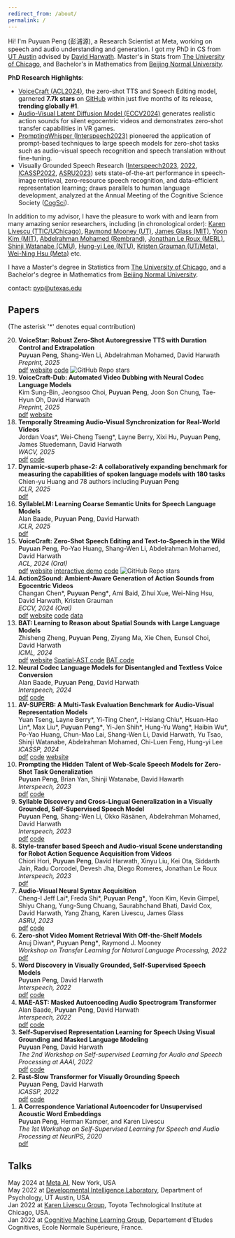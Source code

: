 ```yaml
---
redirect_from: /about/
permalink: /
---
```

Hi! I'm Puyuan Peng (彭浦源), a Research Scientist at Meta, working on speech and audio understanding and generation. I got my PhD in CS from [UT Austin](https://www.utexas.edu/) advised by [David Harwath](https://www.cs.utexas.edu/~harwath/). Master's in Stats from [The University of Chicago](https://stat.uchicago.edu/alumni/ms-alumni/), and Bachelor's in Mathematics from [Beijing Normal University](https://english.bnu.edu.cn/).  


**PhD Research Highlights**:

- [VoiceCraft (ACL2024)](https://arxiv.org/pdf/2403.16973), the zero-shot TTS and Speech Editing model, garnered **7.7k stars** on [GitHub](https://github.com/jasonppy/VoiceCraft) within just five months of its release, **trending globally #1**.
- [Audio-Visual Latent Diffusion Model (ECCV2024)](https://arxiv.org/pdf/2406.09272) generates realistic action sounds for silent egocentric videos and demonstrates zero-shot transfer capabilities in VR games.
- [PromptingWhisper (Interspeech2023)](https://arxiv.org/abs/2305.11095) pioneered the application of prompt-based techniques to large speech models for zero-shot tasks such as audio-visual speech recognition and speech translation without fine-tuning.
- Visually Grounded Speech Research ([Interspeech2023](https://arxiv.org/abs/2305.11435), [2022](https://arxiv.org/pdf/2203.15081.pdf), [ICASSP2022](https://arxiv.org/pdf/2109.08186.pdf), [ASRU2023](https://arxiv.org/abs/2310.07654)) sets state-of-the-art performance in speech-image retrieval, zero-resource speech recognition, and data-efficient representation learning; draws parallels to human language development, analyzed at the Annual Meeting of the Cognitive Science Society ([CogSci](https://escholarship.org/content/qt79t028n8/qt79t028n8_noSplash_eb7a0686a1b74591db4bbd04aa34227f.pdf)).


In addition to my advisor, I have the pleasure to work with and learn from many amazing senior researchers, including (in chronological order): [Karen Livescu (TTIC/UChicago)](https://home.ttic.edu/~klivescu/), [Raymond Mooney (UT)](https://www.cs.utexas.edu/~mooney/), [James Glass (MIT)](https://people.csail.mit.edu/jrg/), [Yoon Kim (MIT)](https://people.csail.mit.edu/yoonkim/), [Abdelrahman Mohamed (Rembrand)](https://scholar.google.com/citations?hl=en&user=tJ_PrzgAAAAJ), [Jonathan Le Roux (MERL)](https://www.jonathanleroux.org/), [Shinji Watanabe (CMU)](https://sites.google.com/view/shinjiwatanabe), [Hung-yi Lee (NTU)](https://speech.ee.ntu.edu.tw/~hylee/index.php), [Kristen Grauman (UT/Meta)](https://www.cs.utexas.edu/users/grauman/), [Wei-Ning Hsu (Meta)](https://scholar.google.com/citations?user=N5HDmqoAAAAJ&hl=en) etc.

I have a Master's degree in Statistics from [The University of Chicago](https://stat.uchicago.edu/alumni/ms-alumni/), and a Bachelor's degree in Mathematics from [Beijing Normal University](https://english.bnu.edu.cn/).  

<!-- In my free time, I like to workout and sing.  -->

contact: pyp@utexas.edu  

## Papers 
(The asterisk '\*' denotes equal contribution)  

<ol reversed>
  <li>
  <strong>VoiceStar: Robust Zero-Shot Autoregressive TTS with Duration Control and Extrapolation</strong><br>
  <span style="font-weight: 550;">Puyuan Peng</span>, Shang-Wen Li, Abdelrahman Mohamed, David Harwath<br>
  <em>Preprint, 2025</em><br>
  <a href="/assets/pdfs/VoiceStar.pdf">pdf</a> <a href="https://jasonppy.github.io/VoiceStar_web/">website</a> <a href="https://github.com/jasonppy/VoiceStar">code</a> <img alt="GitHub Repo stars" src="https://img.shields.io/github/stars/jasonppy/VoiceStar">
  </li>
  <li>
  <strong>VoiceCraft-Dub: Automated Video Dubbing with Neural Codec Language Models</strong><br>
  Kim Sung-Bin, Jeongsoo Choi, <span style="font-weight: 550;">Puyuan Peng</span>, Joon Son Chung, Tae-Hyun Oh, David Harwath<br>
  <em>Preprint, 2025</em><br>
  <a href="https://arxiv.org/pdf/2504.02386">pdf</a> <a href="https://voicecraft-dub.github.io/">website</a>
  </li>
  <li>
  <strong>Temporally Streaming Audio-Visual Synchronization for Real-World Videos</strong><br>
  Jordan Voas*, Wei-Cheng Tseng*, Layne Berry, Xixi Hu, <span style="font-weight: 550;">Puyuan Peng</span>, James Stuedemann, David Harwath<br>
  <em>WACV, 2025</em><br>
  <a href="https://www.cs.utexas.edu/~ml/papers/voas.wacv25.pdf">pdf</a> <a href="https://github.com/jvoas655/StreamSync">code</a>
  </li>
  <li>
  <strong>Dynamic-superb phase-2: A collaboratively expanding benchmark for measuring the capabilities of spoken language models with 180 tasks</strong><br>
  Chien-yu Huang and 78 authors including <span style="font-weight: 550;">Puyuan Peng</span><br>
  <em>ICLR, 2025</em><br>
  <a href="https://arxiv.org/pdf/2411.05361">pdf</a>
  </li>
  <li>
  <strong>SyllableLM: Learning Coarse Semantic Units for Speech Language Models</strong><br>
  Alan Baade, <span style="font-weight: 550;">Puyuan Peng</span>, David Harwath<br>
  <em>ICLR, 2025</em><br>
  <a href="https://arxiv.org/pdf/2410.04029">pdf</a>
  </li>
  <li>
    <strong>VoiceCraft: Zero-Shot Speech Editing and Text-to-Speech in the Wild</strong><br>
    <span style="font-weight: 550;">Puyuan Peng</span>, Po-Yao Huang, Shang-Wen Li, Abdelrahman Mohamed, David Harwath<br>
    <em>ACL, 2024 (Oral)</em><br>
    <a href="/assets/pdfs/VoiceCraft.pdf">pdf</a> <a href="https://jasonppy.github.io/VoiceCraft_web/">website</a> <a href="https://huggingface.co/spaces/pyp1/VoiceCraft_gradio">interactive demo</a> <a href="https://github.com/jasonppy/VoiceCraft">code</a> <img alt="GitHub Repo stars" src="https://img.shields.io/github/stars/jasonppy/VoiceCraft">
  </li>
    <li>
    <strong>Action2Sound: Ambient-Aware Generation of Action Sounds from Egocentric Videos</strong><br>
    Changan Chen*, <span style="font-weight: 550;">Puyuan Peng*</span>, Ami Baid, Zihui Xue, Wei-Ning Hsu, David Harwath, Kristen Grauman<br>
    <em>ECCV, 2024 (Oral)</em><br>
    <a href="/assets/pdfs/Action2Sound.pdf">pdf</a> <a href="https://vision.cs.utexas.edu/projects/action2sound/">website</a> <a href="https://github.com/ChanganVR/action2sound">code</a> <a href="https://ego4dsounds.github.io/">data</a>
  </li>
  <li>
    <strong>BAT: Learning to Reason about Spatial Sounds with Large Language Models</strong><br>
    Zhisheng Zheng, <span style="font-weight: 550;">Puyuan Peng</span>, Ziyang Ma, Xie Chen, Eunsol Choi, David Harwath<br>
    <em>ICML, 2024</em><br>
    <a href="https://arxiv.org/pdf/2402.01591.pdf">pdf</a> <a href="https://zhishengzheng.com/BAT/">website</a> <a href="https://github.com/zszheng147/Spatial-AST">Spatial-AST code</a> <a href="https://github.com/X-LANCE/SLAM-LLM/tree/main/examples/seld_spatialsoundqa">BAT code</a> 
  </li>
  <li>
    <strong>Neural Codec Language Models for Disentangled and Textless Voice Conversion</strong><br>
    Alan Baade, <span style="font-weight: 550;">Puyuan Peng</span>, David Harwath<br>
    <em>Interspeech, 2024</em><br>
    <a href="/assets/pdfs/textless_NCLM.pdf">pdf</a> <a href="https://github.com/AlanBaade/TextlessVoiceConversionNDU">code</a>
  </li>
  <li>
    <strong>AV-SUPERB: A Multi-Task Evaluation Benchmark for Audio-Visual Representation Models</strong><br>
    Yuan Tseng, Layne Berry*, Yi-Ting Chen*, I-Hsiang Chiu*, Hsuan-Hao Lin*, Max Liu*, <span style="font-weight: 550;">Puyuan Peng*</span>, Yi-Jen Shih*, Hung-Yu Wang*, Haibin Wu*, Po-Yao Huang, Chun-Mao Lai, Shang-Wen Li, David Harwath, Yu Tsao, Shinji Watanabe, Abdelrahman Mohamed, Chi-Luen Feng, Hung-yi Lee<br>
    <em>ICASSP, 2024</em><br>
    <a href="https://arxiv.org/pdf/2309.10787.pdf">pdf</a> <a href="https://github.com/roger-tseng/av-superb">code</a> <a href="https://av.superbbenchmark.org/">website</a>
  </li>
  <li>
    <strong>Prompting the Hidden Talent of Web-Scale Speech Models for Zero-Shot Task Generalization</strong><br>
    <span style="font-weight: 550;">Puyuan Peng</span>, Brian Yan, Shinji Watanabe, David Hawarth<br>
    <em>Interspeech, 2023</em><br>
    <a href="https://arxiv.org/pdf/2305.11095.pdf">pdf</a> <a href="https://github.com/jasonppy/promptingwhisper">code</a>
  </li>

  <li>
    <strong>Syllable Discovery and Cross-Lingual Generalization in a Visually Grounded, Self-Supervised Speech Model</strong><br>
    <span style="font-weight: 550;">Puyuan Peng</span>, Shang-Wen Li, Okko Räsänen, Abdelrahman Mohamed, David Harwath<br>
    <em>Interspeech, 2023</em><br>
    <a href="https://arxiv.org/pdf/2305.11435.pdf">pdf</a> <a href="https://github.com/jasonppy/syllable-discovery">code</a>
  </li>

  <li>
    <strong>Style-transfer based Speech and Audio-visual Scene understanding for Robot Action Sequence Acquisition from Videos</strong><br>
    Chiori Hori, <span style="font-weight: 550;">Puyuan Peng</span>, David Harwath, Xinyu Liu, Kei Ota, Siddarth Jain, Radu Corcodel, Devesh Jha, Diego Romeres, Jonathan Le Roux<br>
    <em>Interspeech, 2023</em><br>
    <a href="https://arxiv.org/pdf/2306.15644.pdf">pdf</a>
  </li>

  <li>
    <strong>Audio-Visual Neural Syntax Acquisition</strong><br>
    Cheng-I Jeff Lai*, Freda Shi*, <span style="font-weight: 550;">Puyuan Peng*</span>, Yoon Kim, Kevin Gimpel, Shiyu Chang, Yung-Sung Chuang, Saurabhchand Bhati, David Cox, David Harwath, Yang Zhang, Karen Livescu, James Glass<br>
    <em>ASRU, 2023</em><br>
    <a href="https://arxiv.org/pdf/2310.07654.pdf">pdf</a> <a href="https://github.com/jefflai108/AV-NSL">code</a>
  </li>

  <li>
    <strong>Zero-shot Video Moment Retrieval With Off-the-Shelf Models</strong><br>
    Anuj Diwan*, <span style="font-weight: 550;">Puyuan Peng*</span>, Raymond J. Mooney<br>
    <em>Workshop on Transfer Learning for Natural Language Processing, 2022</em><br>
    <a href="https://arxiv.org/pdf/2211.02178.pdf">pdf</a>
  </li>

  <li>
    <strong>Word Discovery in Visually Grounded, Self-Supervised Speech Models</strong><br>
    <span style="font-weight: 550;">Puyuan Peng</span>, David Harwath<br>
    <em>Interspeech, 2022</em><br>
    <a href="https://arxiv.org/pdf/2203.15081.pdf">pdf</a> <a href="https://github.com/jasonppy/word-discovery">code</a>
  </li>

  <li>
    <strong>MAE-AST: Masked Autoencoding Audio Spectrogram Transformer</strong><br>
    Alan Baade, <span style="font-weight: 550;">Puyuan Peng</span>, David Harwath<br>
    <em>Interspeech, 2022</em><br>
    <a href="https://arxiv.org/pdf/2203.16691.pdf">pdf</a> <a href="https://github.com/AlanBaade/MAE-AST-Public">code</a>
  </li>

  <li>
    <strong>Self-Supervised Representation Learning for Speech Using Visual Grounding and Masked Language Modeling</strong><br>
    <span style="font-weight: 550;">Puyuan Peng</span>, David Harwath<br>
    <em>The 2nd Workshop on Self-supervised Learning for Audio and Speech Processing at AAAI, 2022</em><br>
    <a href="https://arxiv.org/pdf/2202.03543.pdf">pdf</a> <a href="https://github.com/jasonppy/FaST-VGS-Family">code</a>
  </li>

  <li>
    <strong>Fast-Slow Transformer for Visually Grounding Speech</strong><br>
    <span style="font-weight: 550;">Puyuan Peng</span>, David Harwath<br>
    <em>ICASSP, 2022</em><br>
    <a href="https://arxiv.org/pdf/2109.08186.pdf">pdf</a> <a href="https://github.com/jasonppy/FaST-VGS-Family">code</a>
  </li>

  <li>
    <strong>A Correspondence Variational Autoencoder for Unsupervised Acoustic Word Embeddings</strong><br>
    <span style="font-weight: 550;">Puyuan Peng</span>, Herman Kamper, and Karen Livescu<br>
    <em>The 1st Workshop on Self-Supervised Learning for Speech and Audio Processing at NeurIPS, 2020</em><br>
    <a href="https://arxiv.org/pdf/2012.02221.pdf">pdf</a>
  </li>
</ol>

## Talks
May 2024 at [Meta AI](https://ai.meta.com/meta-ai/), New York, USA  
May 2022 at [Developmental Intelligence Laboratory](https://www.la.utexas.edu/users/dil/), Department of Psychology, UT Austin, USA  
Jan 2022 at [Karen Livescu Group](https://home.ttic.edu/~klivescu/),  Toyota Technological Institute at Chicago, USA.  
Jan 2022 at [Cognitive Machine Learning Group](https://cognitive-ml.fr/), Departement d’Etudes Cognitives, Ecole Normale Supérieure, France.  
